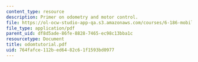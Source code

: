 ```yaml
---
content_type: resource
description: Primer on odometry and motor control.
file: https://ol-ocw-studio-app-qa.s3.amazonaws.com/courses/6-186-mobile-autonomous-systems-laboratory-january-iap-2005/764fafce112bed6482c61f1593bd0977_odomtutorial.pdf
file_type: application/pdf
parent_uid: df8d5ade-86fe-8828-7465-ec98c13bba1c
resourcetype: Document
title: odomtutorial.pdf
uid: 764fafce-112b-ed64-82c6-1f1593bd0977
---
```


